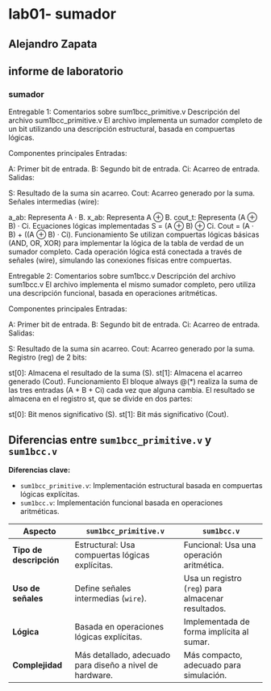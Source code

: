 # lab01- sumador 
## Alejandro Zapata

## informe de laboratorio 

### sumador 
Entregable 1: Comentarios sobre sum1bcc_primitive.v
Descripción del archivo sum1bcc_primitive.v
El archivo implementa un sumador completo de un bit utilizando una descripción estructural, basada en compuertas lógicas.

Componentes principales
Entradas:

A: Primer bit de entrada.
B: Segundo bit de entrada.
Ci: Acarreo de entrada.
Salidas:

S: Resultado de la suma sin acarreo.
Cout: Acarreo generado por la suma.
Señales intermedias (wire):

a_ab: Representa A · B.
x_ab: Representa A ⊕ B.
cout_t: Representa (A ⊕ B) · Ci.
Ecuaciones lógicas implementadas
S = (A ⊕ B) ⊕ Ci.
Cout = (A · B) + ((A ⊕ B) · Ci).
Funcionamiento
Se utilizan compuertas lógicas básicas (AND, OR, XOR) para implementar la lógica de la tabla de verdad de un sumador completo. Cada operación lógica está conectada a través de señales (wire), simulando las conexiones físicas entre compuertas.

Entregable 2: Comentarios sobre sum1bcc.v
Descripción del archivo sum1bcc.v
El archivo implementa el mismo sumador completo, pero utiliza una descripción funcional, basada en operaciones aritméticas.

Componentes principales
Entradas:

A: Primer bit de entrada.
B: Segundo bit de entrada.
Ci: Acarreo de entrada.
Salidas:

S: Resultado de la suma sin acarreo.
Cout: Acarreo generado por la suma.
Registro (reg) de 2 bits:

st[0]: Almacena el resultado de la suma (S).
st[1]: Almacena el acarreo generado (Cout).
Funcionamiento
El bloque always @(*) realiza la suma de las tres entradas (A + B + Ci) cada vez que alguna cambia. El resultado se almacena en el registro st, que se divide en dos partes:

st[0]: Bit menos significativo (S).
st[1]: Bit más significativo (Cout).

## Diferencias entre `sum1bcc_primitive.v` y `sum1bcc.v`

**Diferencias clave:**

- `sum1bcc_primitive.v`: Implementación estructural basada en compuertas lógicas explícitas.  
- `sum1bcc.v`: Implementación funcional basada en operaciones aritméticas.

| Aspecto                 | `sum1bcc_primitive.v`                           | `sum1bcc.v`                                 |
|-------------------------|-------------------------------------------------|---------------------------------------------|
| **Tipo de descripción** | Estructural: Usa compuertas lógicas explícitas. | Funcional: Usa una operación aritmética.    |
| **Uso de señales**       | Define señales intermedias (`wire`).           | Usa un registro (`reg`) para almacenar resultados. |
| **Lógica**              | Basada en operaciones lógicas explícitas.       | Implementada de forma implícita al sumar.   |
| **Complejidad**         | Más detallado, adecuado para diseño a nivel de hardware. | Más compacto, adecuado para simulación.    |

